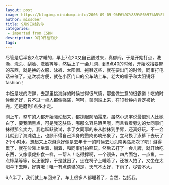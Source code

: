 ```yaml
---
layout: post
image: https://blogimg.minidump.info/2006-09-09-9%E6%9C%889%E6%97%A5%E6%A1%94%E9%92%93%E6%B2%99.md
author: missdeer
title: 9月9日桔钓沙
categories: 
 - imported from CSDN
description: 9月9日桔钓沙
tags: 
---
```


尽管是后半夜2点才睡的，早上7点20又自己醒过来，真郁闷，于是开始打点，洗澡、洗头、刮脸、洗脸等等，然后上了一会儿网，到8点40的时候，开始收拾要带的东西，就是换的衣服、泳裤、太阳帽、拖鞋这些，就在要出门的时候，同事打电话来催了。这次忒方便，就在小区门口的公车站上车。老大的帽子和太阳镜好 fashion！

中饭是吃的海鲜，去那里挑海鲜的时候觉得很气愤，那些做生意的很霸道！吃的时候倒还好，只不过一桌人都像强盗，呵呵，菜刚端上来，在10秒钟内肯定被抢完。还是磨到1点多才走。

刚上车，整车的人都开始骚动起来，都抹起防晒霜来。虽然小思宇说最恨别人比她白了，要我晒黑点，可是我这肤质，哪那么容易晒黑哦，而且看着旁边的女同事们抹得那么卖力，我也跃跃欲试，拿了女同事的来从脸抹到手臂，还真好玩。不一会儿就到了海滩边上，也顾不得自己浑身的赘肉影响形象了，立马换了泳裤下去玩了 2个小时水。想起来上次游泳好像是去年十一的时候去汕头南奥岛那次了吧！游得累了，就在沙滩上坐着，躺着，和同事们拍照玩。然后去打了一会儿牌，就开始吃东西，又像饿虎扑食一样，一帮人！吃得撑啊，一个馒头，四片面包，一点鱼，一点榨菜等等，反正很撑，于是就困了，坐在椅子上睡着了，还被人拍了，又坐在太阳伞下去睡，好爽哦！唯一有点遗憾的是，天气不太好，下雨了，尽管不大。

6点半了，我们就上车回来了，车上很多人都睡着了，当然，包括我。
